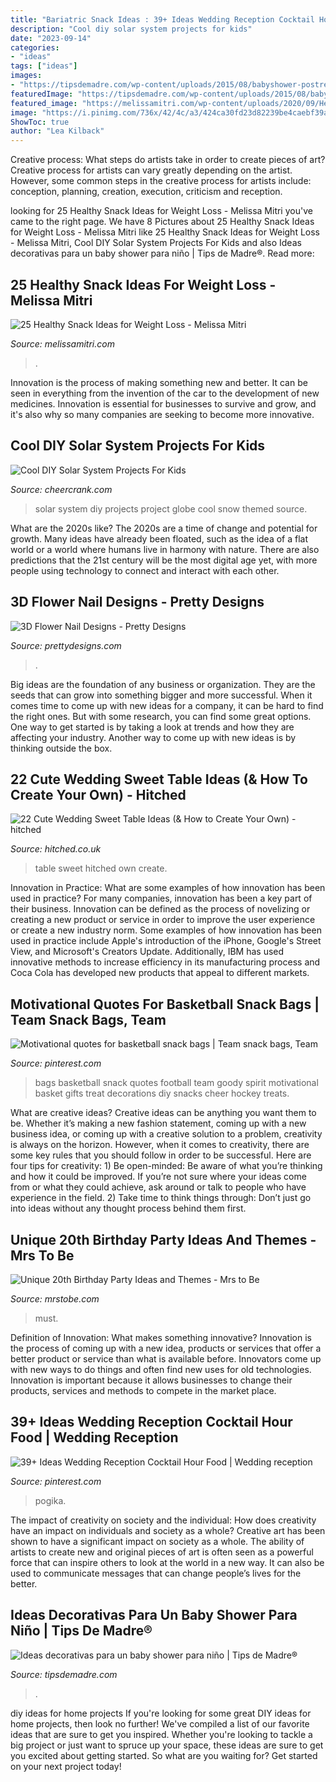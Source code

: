 ```yaml
---
title: "Bariatric Snack Ideas : 39+ Ideas Wedding Reception Cocktail Hour Food"
description: "Cool diy solar system projects for kids"
date: "2023-09-14"
categories:
- "ideas"
tags: ["ideas"]
images:
- "https://tipsdemadre.com/wp-content/uploads/2015/08/babyshower-postre-regalo.jpg"
featuredImage: "https://tipsdemadre.com/wp-content/uploads/2015/08/babyshower-postre-regalo.jpg"
featured_image: "https://melissamitri.com/wp-content/uploads/2020/09/Healthy-snack-ideas.jpg"
image: "https://i.pinimg.com/736x/42/4c/a3/424ca30fd23d82239be4caebf39ac4d4.jpg"
ShowToc: true
author: "Lea Kilback"
---
```



Creative process: What steps do artists take in order to create pieces of art?
Creative process for artists can vary greatly depending on the artist. However, some common steps in the creative process for artists include: conception, planning, creation, execution, criticism and reception.

	

		
looking for 25 Healthy Snack Ideas for Weight Loss - Melissa Mitri you've came to the right page. We have 8 Pictures about 25 Healthy Snack Ideas for Weight Loss - Melissa Mitri like 25 Healthy Snack Ideas for Weight Loss - Melissa Mitri, Cool DIY Solar System Projects For Kids and also Ideas decorativas para un baby shower para niño | Tips de Madre®. Read more:
		
    
## 25 Healthy Snack Ideas For Weight Loss - Melissa Mitri

<img loading=lazy src="https://melissamitri.com/wp-content/uploads/2020/09/Healthy-snack-ideas.jpg" onerror="this.onerror=null;this.src='https://tse3.mm.bing.net/th?id=OIP.iz7oxWmWKE5ewXZLUnhhHwHaLH&amp;pid=15.1';" alt="25 Healthy Snack Ideas for Weight Loss - Melissa Mitri">

_Source: melissamitri.com_

>. 

	

Innovation is the process of making something new and better. It can be seen in everything from the invention of the car to the development of new medicines. Innovation is essential for businesses to survive and grow, and it's also why so many companies are seeking to become more innovative.

    
## Cool DIY Solar System Projects For Kids

<img loading=lazy src="http://www.cheercrank.com/wp-content/uploads/2016/11/11-solar-system-project-ideas.jpg" onerror="this.onerror=null;this.src='https://tse2.mm.bing.net/th?id=OIP.NrpJTTswEhnyP-2vHt3dpQHaLE&amp;pid=15.1';" alt="Cool DIY Solar System Projects For Kids">

_Source: cheercrank.com_

>solar system diy projects project globe cool snow themed source. 

	

What are the 2020s like?
The 2020s are a time of change and potential for growth. Many ideas have already been floated, such as the idea of a flat world or a world where humans live in harmony with nature. There are also predictions that the 21st century will be the most digital age yet, with more people using technology to connect and interact with each other.

    
## 3D Flower Nail Designs - Pretty Designs

<img loading=lazy src="https://www.prettydesigns.com/wp-content/uploads/2014/07/Blue-Nails1.jpg" onerror="this.onerror=null;this.src='https://tse1.mm.bing.net/th?id=OIP.eZvL7tmTXA7OdjUkIRRcqAHaJ4&amp;pid=15.1';" alt="3D Flower Nail Designs - Pretty Designs">

_Source: prettydesigns.com_

>. 

	

Big ideas are the foundation of any business or organization. They are the seeds that can grow into something bigger and more successful. When it comes time to come up with new ideas for a company, it can be hard to find the right ones. But with some research, you can find some great options. One way to get started is by taking a look at trends and how they are affecting your industry. Another way to come up with new ideas is by thinking outside the box.

    
## 22 Cute Wedding Sweet Table Ideas (&amp; How To Create Your Own) - Hitched

<img loading=lazy src="https://cdn0.hitched.co.uk/articles/images/9/4/6/3/img_63649/3-colour-co-ordinated.jpg" onerror="this.onerror=null;this.src='https://tse4.mm.bing.net/th?id=OIP.GfX41QdD313h8XvyB_Y8aAHaLH&amp;pid=15.1';" alt="22 Cute Wedding Sweet Table Ideas (&amp; How to Create Your Own) - hitched">

_Source: hitched.co.uk_

>table sweet hitched own create. 

	

Innovation in Practice: What are some examples of how innovation has been used in practice?
For many companies, innovation has been a key part of their business. Innovation can be defined as the process of novelizing or creating a new product or service in order to improve the user experience or create a new industry norm. 
Some examples of how innovation has been used in practice include Apple's introduction of the iPhone, Google's Street View, and Microsoft's Creators Update. Additionally, IBM has used innovative methods to increase efficiency in its manufacturing process and Coca Cola has developed new products that appeal to different markets.

    
## Motivational Quotes For Basketball Snack Bags | Team Snack Bags, Team

<img loading=lazy src="https://i.pinimg.com/736x/8f/d5/fd/8fd5fd5f27bd762e2f371e14c871f134--snack-bags-treat-bags.jpg" onerror="this.onerror=null;this.src='https://tse1.mm.bing.net/th?id=OIP.Y6TLmSuSfR1EnMr6TAgc-AHaJ3&amp;pid=15.1';" alt="Motivational quotes for basketball snack bags | Team snack bags, Team">

_Source: pinterest.com_

>bags basketball snack quotes football team goody spirit motivational basket gifts treat decorations diy snacks cheer hockey treats. 

	

What are creative ideas?
Creative ideas can be anything you want them to be. Whether it’s making a new fashion statement, coming up with a new business idea, or coming up with a creative solution to a problem, creativity is always on the horizon. However, when it comes to creativity, there are some key rules that you should follow in order to be successful. Here are four tips for creativity: 1) Be open-minded: Be aware of what you’re thinking and how it could be improved. If you’re not sure where your ideas come from or what they could achieve, ask around or talk to people who have experience in the field. 2) Take time to think things through: Don’t just go into ideas without any thought process behind them first.

    
## Unique 20th Birthday Party Ideas And Themes - Mrs To Be

<img loading=lazy src="http://mrstobe.com/wp-content/uploads/2020/07/20th-birthday-party-1324329610656455493.jpg" onerror="this.onerror=null;this.src='https://tse3.mm.bing.net/th?id=OIP.GTfJc4UF1ottPCOhn3QrPgHaLH&amp;pid=15.1';" alt="Unique 20th Birthday Party Ideas and Themes - Mrs to Be">

_Source: mrstobe.com_

>must. 

	

Definition of Innovation: What makes something innovative?
Innovation is the process of coming up with a new idea, products or services that offer a better product or service than what is available before. Innovators come up with new ways to do things and often find new uses for old technologies. Innovation is important because it allows businesses to change their products, services and methods to compete in the market place.

    
## 39+ Ideas Wedding Reception Cocktail Hour Food | Wedding Reception

<img loading=lazy src="https://i.pinimg.com/736x/42/4c/a3/424ca30fd23d82239be4caebf39ac4d4.jpg" onerror="this.onerror=null;this.src='https://tse2.mm.bing.net/th?id=OIP.8VlfAxIAP7U_xMKh0NAogQAAAA&amp;pid=15.1';" alt="39+ Ideas Wedding Reception Cocktail Hour Food | Wedding reception">

_Source: pinterest.com_

>pogika. 

	

The impact of creativity on society and the individual: How does creativity have an impact on individuals and society as a whole?
Creative art has been shown to have a significant impact on society as a whole. The ability of artists to create new and original pieces of art is often seen as a powerful force that can inspire others to look at the world in a new way. It can also be used to communicate messages that can change people’s lives for the better.

    
## Ideas Decorativas Para Un Baby Shower Para Niño | Tips De Madre®

<img loading=lazy src="https://tipsdemadre.com/wp-content/uploads/2015/08/babyshower-postre-regalo.jpg" onerror="this.onerror=null;this.src='https://tse2.mm.bing.net/th?id=OIP.cqUkaGGP9YG_FDhWVUMizQHaPF&amp;pid=15.1';" alt="Ideas decorativas para un baby shower para niño | Tips de Madre®">

_Source: tipsdemadre.com_

>. 

	

diy ideas for home projects
If you're looking for some great DIY ideas for home projects, then look no further! We've compiled a list of our favorite ideas that are sure to get you inspired.
Whether you're looking to tackle a big project or just want to spruce up your space, these ideas are sure to get you excited about getting started. So what are you waiting for? Get started on your next project today!


